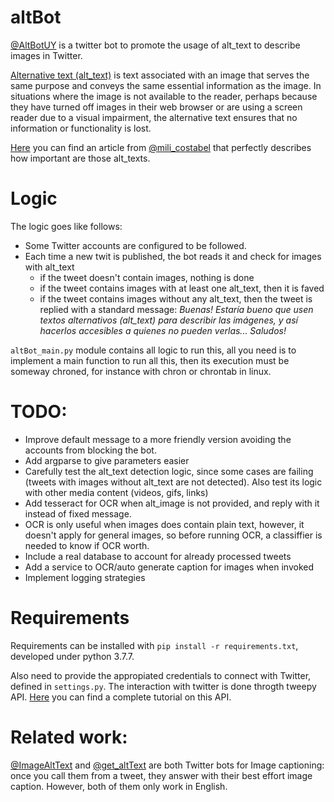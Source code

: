 # altBot
[@AltBotUY](https://twitter.com/AltBotUY) is a twitter bot to promote the usage of alt_text to describe images in Twitter.

[Alternative text (alt_text)](https://en.wikipedia.org/wiki/Wikipedia:Manual_of_Style/Accessibility/Alternative_text_for_images)
 is text associated with an image that serves the same purpose and conveys the same essential information as 
 the image. In situations where the image is not available to the reader, perhaps because they have turned off 
 images in their web browser or are using a screen reader due to a visual impairment, the alternative text ensures 
 that no information or functionality is lost. 
 
 [Here](https://www.lacunavoices.com/explore-world-with-lacuna-voices/being-blind-in-digital-world-social-media-inernet-accessibility) you can find an article from [@mili_costabel](https://twitter.com/mili_costabel) that perfectly describes how important are those alt_texts. 

# Logic

The logic goes like follows:

 * Some Twitter accounts are configured to be followed. 
 * Each time a new twit is published, the bot reads it and check for images with alt_text
     * if the tweet doesn't contain images, nothing is done
     * if the tweet contains images with at least one alt_text, then it is faved
     * if the tweet contains images without any alt_text, then the tweet is replied with a standard message: _Buenas! 
     Estaría bueno que usen textos alternativos (alt_text) para describir las imágenes, y así hacerlos accesibles a 
     quienes no pueden verlas... Saludos!_ 
     
`altBot_main.py` module contains all logic to run this, all you need is to implement a main function
to run all this, then its execution must be someway chroned, for instance with chron or chrontab in linux. 
    
# TODO:
 * Improve default message to a more friendly version avoiding the accounts from blocking the bot.
 * Add argparse to give parameters easier
 * Carefully test the alt_text detection logic, since some cases are failing (tweets with images without alt_text are not detected). Also test its logic with other media content (videos, gifs, links)
 * Add tesseract for OCR when alt_image is not provided, and reply with it instead of fixed message.
 * OCR is only useful when images does contain plain text, however, it doesn't apply for general images, so before running OCR, a classiffier is needed to know if OCR worth.
 * Include a real database to account for already processed tweets
 * Add a service to OCR/auto generate caption for images when invoked
 * Implement logging strategies 
 
# Requirements

Requirements can be installed with `pip install -r requirements.txt`, developed under python 3.7.7. 
 
Also need to provide the appropiated credentials to connect with Twitter, defined in `settings.py`. The interaction with twitter is done throgth tweepy API. 
[Here](https://realpython.com/twitter-bot-python-tweepy/#using-tweepy) you can find a complete tutorial on this API.

# Related work:

[@ImageAltText](https://twitter.com/ImageAltText) and [@get_altText](https://twitter.com/get_altText) are both Twitter bots for Image captioning: once you call them from a tweet, they answer with their best effort image caption. However, both of them only work in English.
